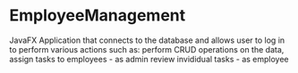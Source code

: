 # EmployeeManagement
JavaFX Application that connects to the database and allows user to log in to perform various actions such as:
perform CRUD operations on the data, assign tasks to employees - as admin
review invididual tasks - as employee
